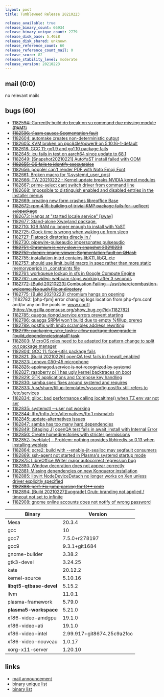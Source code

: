 ```yaml
---
layout: post
title: Tumbleweed Release 20210223

release_available: true
release_binary_count: 66934
release_binary_unique_count: 2779
release_disk_base: 5.4GiB
release_disk_shared: unknown
release_reference_count: 60
release_reference_count_mail: 0
release_score: 82
release_stability_level: moderate
release_version: 20210223
---
```


## mail (0:0)

no relevant mails

## bugs (60)

<!--more-->

- ~~[1182594: Currently build do break on su command due missing module (PAM?)](https://bugzilla.opensuse.org/show_bug.cgi?id=1182594)~~
- ~~[1182596: t1asm causes Segmentation fault](https://bugzilla.opensuse.org/show_bug.cgi?id=1182596)~~
- [1182604: automake creates non-deterministic output](https://bugzilla.opensuse.org/show_bug.cgi?id=1182604)
- [1182605: KVM broken on ppc64le/power9 on 5.10.16-1-default](https://bugzilla.opensuse.org/show_bug.cgi?id=1182605)
- [1182618: GCC 11: go1.9 and go1.10 package fails](https://bugzilla.opensuse.org/show_bug.cgi?id=1182618)
- [1182645: icu fails in test on aarch64 since update to 68.1](https://bugzilla.opensuse.org/show_bug.cgi?id=1182645)
- [1182649: \[Snapshot20210221\] AutoYaST install failed with OOM](https://bugzilla.opensuse.org/show_bug.cgi?id=1182649)
- ~~[1182655: OS fails to identify executables](https://bugzilla.opensuse.org/show_bug.cgi?id=1182655)~~
- [1182656: poppler can't render PDF with Noto Emoji Font](https://bugzilla.opensuse.org/show_bug.cgi?id=1182656)
- [1182661: Broken macro for %systemd_user_post](https://bugzilla.opensuse.org/show_bug.cgi?id=1182661)
- [1182666: TW 20210222 - Kernel update breaks NVIDIA kernel modules](https://bugzilla.opensuse.org/show_bug.cgi?id=1182666)
- [1182667: prime-select cant switch driver from command line](https://bugzilla.opensuse.org/show_bug.cgi?id=1182667)
- [1182668: Impossible to distinguish enabled and disabled entries in the installer menus](https://bugzilla.opensuse.org/show_bug.cgi?id=1182668)
- [1182669: creating new form crashes libreoffice Base](https://bugzilla.opensuse.org/show_bug.cgi?id=1182669)
- ~~[1182672: rpm 4.16: building of trivial KMP package fails for -ueficert subpackage](https://bugzilla.opensuse.org/show_bug.cgi?id=1182672)~~
- [1182673: Hangs at "started locale service" \[sway\]](https://bugzilla.opensuse.org/show_bug.cgi?id=1182673)
- [1182677: Stand-alone Xwayland package.](https://bugzilla.opensuse.org/show_bug.cgi?id=1182677)
- [1182710: 1GB RAM no longer enough to install with YaST](https://bugzilla.opensuse.org/show_bug.cgi?id=1182710)
- [1182725: Clock time is wrong when waking up from sleep](https://bugzilla.opensuse.org/show_bug.cgi?id=1182725)
- [1182727: Flatpack diretories direcly in /](https://bugzilla.opensuse.org/show_bug.cgi?id=1182727)
- [1182730: pipewire-pulseaudio impersonates pulseaudio](https://bugzilla.opensuse.org/show_bug.cgi?id=1182730)
- ~~[1182751: Chromium is very slow in snapshot 20210223](https://bugzilla.opensuse.org/show_bug.cgi?id=1182751)~~
- ~~[1182752: deepin-image-viewer: Segmentation fault on QHash](https://bugzilla.opensuse.org/show_bug.cgi?id=1182752)~~
- ~~[1182755: installation initrd contains libX11, libGL etc](https://bugzilla.opensuse.org/show_bug.cgi?id=1182755)~~
- [1182757: should use limit_build macro in spec rather than more static memoryperjob in _constraints file](https://bugzilla.opensuse.org/show_bug.cgi?id=1182757)
- [1182761: workqueue lockup in xfs in Google Compute Engine](https://bugzilla.opensuse.org/show_bug.cgi?id=1182761)
- [1182762: uvcvideo: webcam stops working after 3 seconds](https://bugzilla.opensuse.org/show_bug.cgi?id=1182762)
- ~~[1182772: \[Build 20210223\] Combustion Failing - /usr/share/combustion-welcome: No such file or directory](https://bugzilla.opensuse.org/show_bug.cgi?id=1182772)~~
- [1182775: \[Build 20210223\] chromium hangs on opening](https://bugzilla.opensuse.org/show_bug.cgi?id=1182775)
- [1182782: \[php-fpm\] error changing logs location from php-fpm.conf and/or any on the pools ie: www.conf](https://bugzilla.opensuse.org/show_bug.cgi?id=1182782)
- [1182785: quagga ripngd.service errors prevent starting](https://bugzilla.opensuse.org/show_bug.cgi?id=1182785)
- [1182786: quagga SRPM won't build due to empty %fillup_prereq](https://bugzilla.opensuse.org/show_bug.cgi?id=1182786)
- [1182789: postfix with lmdb scrambles address rewriting](https://bugzilla.opensuse.org/show_bug.cgi?id=1182789)
- ~~[1182795: packaging_rake_tasks: allow package downgrade in "build_dependencies:install" task](https://bugzilla.opensuse.org/show_bug.cgi?id=1182795)~~
- [1182803: MicroOS roles need to be adapted for pattern change to split out package manager](https://bugzilla.opensuse.org/show_bug.cgi?id=1182803)
- [1182804: GCC 11: fcoe-utils package fails](https://bugzilla.opensuse.org/show_bug.cgi?id=1182804)
- [1182821: \[Build 20210226\] openQA test fails in firewall_enabled](https://bugzilla.opensuse.org/show_bug.cgi?id=1182821)
- [1182823: Lenovo G50-45 microphone](https://bugzilla.opensuse.org/show_bug.cgi?id=1182823)
- ~~[1182825: appimaged.service is not recognized by systemd](https://bugzilla.opensuse.org/show_bug.cgi?id=1182825)~~
- [1182827: raspberry pi 1 has ugly kernel backtraces on boot](https://bugzilla.opensuse.org/show_bug.cgi?id=1182827)
- [1182829: GTK applications and Compose key handling](https://bugzilla.opensuse.org/show_bug.cgi?id=1182829)
- [1182830: samba.spec fixes around systemd and requires](https://bugzilla.opensuse.org/show_bug.cgi?id=1182830)
- [1182833: /usr/share/fillup-templates/sysconfig.postfix still refers to /etc/services](https://bugzilla.opensuse.org/show_bug.cgi?id=1182833)
- [1182834: glibc: bad performance calling localtime() when TZ env var not ser](https://bugzilla.opensuse.org/show_bug.cgi?id=1182834)
- [1182835: systemctl --user not working](https://bugzilla.opensuse.org/show_bug.cgi?id=1182835)
- [1182844: lftp/tnftp /etc/alternatives/ftp.1 mismatch](https://bugzilla.opensuse.org/show_bug.cgi?id=1182844)
- [1182845: update-alternatives issues](https://bugzilla.opensuse.org/show_bug.cgi?id=1182845)
- [1182847: samba has too many hard dependencies](https://bugzilla.opensuse.org/show_bug.cgi?id=1182847)
- [1182849: \[Staging J\] openQA test fails in await_install with Internal Error](https://bugzilla.opensuse.org/show_bug.cgi?id=1182849)
- [1182850: Create homedirectories with stricter permissions](https://bugzilla.opensuse.org/show_bug.cgi?id=1182850)
- [1182852: \[weblate\] - Problem: nothing provides libhiredis.so.0.13 when installing weblate](https://bugzilla.opensuse.org/show_bug.cgi?id=1182852)
- [1182864: pcre2: build with --enable-jit-sealloc may segfault consumers](https://bugzilla.opensuse.org/show_bug.cgi?id=1182864)
- [1182869: ssh-agent not started in Plasma's systemd startup mode](https://bugzilla.opensuse.org/show_bug.cgi?id=1182869)
- [1182875: LibreOffice Writer major autocorrect regression bug](https://bugzilla.opensuse.org/show_bug.cgi?id=1182875)
- [1182880: Window decoration does not appear correctly](https://bugzilla.opensuse.org/show_bug.cgi?id=1182880)
- [1182881: Missing dependencies on new Konqueror installation](https://bugzilla.opensuse.org/show_bug.cgi?id=1182881)
- [1182885: libvirt NodeDeviceDetach no longer works on Xen unless driver explicitly specified](https://bugzilla.opensuse.org/show_bug.cgi?id=1182885)
- ~~[1182888: perf: Fix jump parsing for C++ code](https://bugzilla.opensuse.org/show_bug.cgi?id=1182888)~~
- [1182894: \[Build 20210227\]\[upgrade\] Grub: branding not applied / timeout not set to infinite](https://bugzilla.opensuse.org/show_bug.cgi?id=1182894)
- [1182908: gnome online accounts does not notify of wrong password](https://bugzilla.opensuse.org/show_bug.cgi?id=1182908)

Binary | Version
--- | ---
Mesa | 20.3.4
gcc | 10
gcc7 | 7.5.0+r278197
gcc9 | 9.3.1+git1684
gnome-builder | 3.38.2
gtk3-devel | 3.24.25
kate | 20.12.2
kernel-source | 5.10.16
**libqt5-qtbase-devel** | 5.15.2
llvm | 11.0.1
plasma-framework | 5.79.0
**plasma5-workspace** | 5.21.0
xf86-video-amdgpu | 19.1.0
xf86-video-ati | 19.1.0
xf86-video-intel | 2.99.917+git8674.25c9a2fcc
xf86-video-nouveau | 1.0.17
xorg-x11-server | 1.20.10

## links

- [mail announcement](https://github.com/boombatower/tumbleweed-review/issues/10)
- [binary unique list](http://download.opensuse.org/history/20210223/rpm.unique.list)
- [binary list](http://download.opensuse.org/history/20210223/rpm.list)
